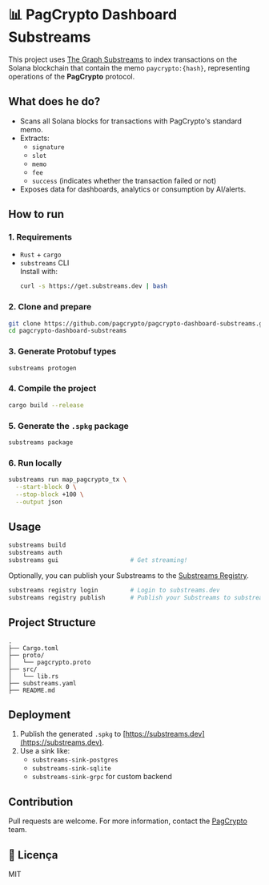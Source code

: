 # 📊 PagCrypto Dashboard Substreams

This project uses [The Graph Substreams](https://thegraph.com) to index transactions on the Solana blockchain that contain the memo `paycrypto:{hash}`, representing operations of the **PagCrypto** protocol.

## What does he do?

- Scans all Solana blocks for transactions with PagCrypto's standard memo.
- Extracts:
  - `signature`
  - `slot`
  - `memo`
  - `fee`
  - `success` (indicates whether the transaction failed or not)
- Exposes data for dashboards, analytics or consumption by AI/alerts.

## How to run

### 1. Requirements

- `Rust` + `cargo`
- `substreams` CLI  
  Install with:
  ```bash
  curl -s https://get.substreams.dev | bash
  ```

### 2. Clone and prepare

```bash
git clone https://github.com/pagcrypto/pagcrypto-dashboard-substreams.git
cd pagcrypto-dashboard-substreams
```

### 3. Generate Protobuf types

```bash
substreams protogen
```

### 4. Compile the project

```bash
cargo build --release
```

### 5. Generate the `.spkg` package

```bash
substreams package
```

### 6. Run locally

```bash
substreams run map_pagcrypto_tx \
  --start-block 0 \
  --stop-block +100 \
  --output json
```

## Usage

```bash
substreams build
substreams auth
substreams gui       			  # Get streaming!
```

Optionally, you can publish your Substreams to the [Substreams Registry](https://substreams.dev).

```bash
substreams registry login         # Login to substreams.dev
substreams registry publish       # Publish your Substreams to substreams.dev
```

## Project Structure

```
.
├── Cargo.toml
├── proto/
│   └── pagcrypto.proto
├── src/
│   └── lib.rs
├── substreams.yaml
├── README.md
```

## Deployment

1. Publish the generated `.spkg` to [https://substreams.dev](https://substreams.dev).
2. Use a sink like:
    - `substreams-sink-postgres`
    - `substreams-sink-sqlite`
    - `substreams-sink-grpc` for custom backend

## Contribution

Pull requests are welcome. For more information, contact the [PagCrypto](https://pagcrypto.finance) team.

## 🧾 Licença

MIT

